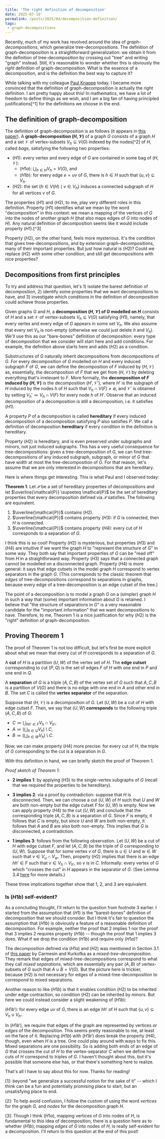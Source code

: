 ```yaml
---
title: 'The right definition of decomposition'
date: 2025-07-18'
permalink: /posts/2025/04/decomposition-definition/
tags:
 - graph-decompositions
---
```


Recently, much of my work has revolved around the idea of *graph-decompositions*, which generalize tree-decompositions. The definition of graph-decomposition is a straightforward generalization: we obtain it from the definition of tree-decomposition by crossing out "tree" and writing "graph" instead. Still, it's reasonable to wonder whether this is obviously the *right* definition of graph-decomposition. What is the essence of a decomposition, and is the definition the best way to capture it? 

While talking with my colleague [Paul Knappe](https://www.paulknappe.de) today, I became more convinced that the definition of graph-decomposition *is* actually the right definition. I am pretty happy about this! In mathematics, we have a lot of freedom to define things as we wish, and I am a big fan of having principled justifications[^1] for the definitions we choose in the end.   

The definition of graph-decomposition 
---

The definition of graph-decomposition is as follows (it appears in [this paper](https://arxiv.org/abs/2207.04855v6)). A **graph-decomposition $(H, \mathcal{V})$** of a graph $G$ consists of a graph $H$ and a set $\mathcal{V}$ of vertex-subsets $V_h \subseteq V(G)$ indexed by the nodes[^2] of $H$, called *bags*, satisfying the following two properties: 
 - $(H1)$: every vertex and every edge of $G$ are contained in some bag of $(H, \mathcal{V})$: 
	 - $(H1a)$: $\bigcup_{h \in H} V_h = V(G)$, and 
	 - $(H1b)$: for every edge $e = uv$ of $G$, there is $h \in H$ such that $\{u, v\} \subseteq V_h$. 
 - $(H2)$: the set $\{h \in V(H) \mid v \in V_h\}$ induces a connected subgraph of $H$ for all vertices $v$ of $G$. 

The properties $(H1)$ and $(H2)$, to me, play very different roles in this definition. Property $(H1)$ identifies what we mean by the word "decomposition" in this context: we mean a mapping of the vertices of $G$ into the nodes of another graph $H$ (that also maps edges of $G$ into nodes of $H$). Any natural definition of decomposition seems like it would include property $(H1)$.[^3] 

Property $(H2)$, on the other hand, feels more mysterious. It's the condition that gives tree-decompositions, and by extension graph-decompositions, many of their important properties. But just how natural is $(H2)$? Could we replace $(H2)$ with some other condition, and still get decompositions with nice properties? 

Decompositions from first principles 
---

To try and address that question, let's 1) isolate the barest definition of decomposition, 2) identify some properties that we want decompositions to have, and 3) investigate which conditions in the definition of decomposition could achieve those properties. 

Given graphs $G$ and $H$, a **decomposition $(H, \mathcal{V})$ of $G$ modelled on $H$** consists of $H$ and a set $\mathcal{V}$ of vertex-subsets $V_h \subseteq V(G)$ satisfying ($H1$), namely, that every vertex and every edge of $G$ appears in some set $V_h$. We also assume that every set $V_h$ is non-empty (otherwise we could just delete $h$ and $V_h$). We'll use this as our "bare-bones" definition of decomposition: every type of decomposition that we consider will start here and add conditions. For example, the definition above starts here and adds $(H2)$ as a condition. 

Substructures of $G$ naturally inherit decompositions from decompositions of $G$. For every decomposition of $G$ modelled on $H$ and every induced subgraph $F$ of $G$, we can define the decomposition of $F$ induced by $(H, \mathcal{V})$ as, essentially, the decomposition of $F$ that we get from $(H, \mathcal{V})$ by deleting everything that's irrelevant to $F$. More formally, the **decomposition of $F$ induced by $(H, \mathcal{V})$** is the decomposition $(H', \mathcal{V}')$, where $H'$ is the subgraph of $H$ induced by the nodes $h$ of $H$ such that $V_h \cap V(F) \neq \emptyset$, and $\mathcal{V}'$ is obtained by setting $V_h' \coloneqq V_h \cap V(F)$ for every node $h$ of $H'$.  Observe that an induced decomposition of a decomposition is still a decomposition, i.e. it satisfies $(H1)$. 

A property $P$ of a decomposition is called **hereditary** if every induced decomposition of a decomposition satisfying $P$ also satisfies $P$. We call a definition of decomposition **hereditary** if every condition in the definition is hereditary. 

Property $(H2)$ is hereditary, and is even preserved under subgraphs and minors, not just induced subgraphs. This has a very useful consequence for tree-decompositions: given a tree-decomposition of $G$, we can find tree-decompositions of any induced subgraph, subgraph, or minor of $G$ that have width at most the tree-decomposition of $G$. For that reason, let's assume that we are only interested in decompositions that are hereditary. 

Here is where things get interesting. This is what Paul and I observed today: 

**Theorem 1**: Let $\mathcal{P}$ be a set of hereditary properties of decompositions and let $\overline{\mathcal{P}} \supseteq \mathcal{P}$ be the set of hereditary properties that every decomposition defined via $\mathcal{P}$ satisfies. The following are equivalent. 
1. $\overline{\mathcal{P}}$ contains $(H2)$. 
2. $\overline{\mathcal{P}}$ contains property $(H3)$: if $G$ is connected, then $H$ is connected. 
3. $\overline{\mathcal{P}}$ contains property $(H4)$: every cut of $H$ corresponds to a separation of $G$. 

I think this is so cool! Property $(H2)$ is mysterious, but properties $(H3)$ and $(H4)$ are intuitive if we want the graph $H$ to "represent the structure of $G$" in some way. They both say that important properties of $G$ can be "read off" from $H$ in a straightforward way. Property $(H3)$ says that a connected graph cannot be modelled on a disconnected graph. Property $(H4)$ is more general: it says that edge cutsets in the model graph $H$ correspond to vertex separators in the graph $G$. (This corresponds to the classic theorem that *edges* of tree-decompositions correspond to separations in graphs, because every edge of a tree-decomposition is an edge cutset of the tree.)

The point of a decomposition is to model a graph $G$ on a (simpler) graph $H$ in such a way that (some) important information about $G$ is retained. I believe that "the structure of separations in $G$" is a very reasonable candidate for the "important information" that we want decompositions to have. Therefore, to me, Theorem 1 is a nice justification for why $(H2)$ is the "right" definition of graph-decomposition. 

Proving Theorem 1
---

The proof of Theorem 1 is not too difficult, but let's first be more explicit about what we mean that every cut of $H$ corresponds to a separation of $G$. 

A **cut** of $H$ is a partition $(U, W)$ of the vertex set of $H$. The **edge cutset** corresponding to cut $(P, Q)$ is the set of edges $F$ of $H$ with one end in $P$ and one end in $Q$.

A **separation** of $G$ is a triple $(A, C, B)$ of the vertex set of $G$ such that $A, C, B$ is a partition of $V(G)$ and there is no edge with one end in $A$ and other end in $B$. The set $C$ is called the **vertex separator** of the separation. 

Suppose that $(H, \mathcal{V})$ is a decomposition of $G$. Let $(U, W)$ be a cut of $H$ with edge cutset $F$. Then, we say that $(U, W)$ **corresponds** to the following triple $(A, C, B)$ of $G$: 
 - $C \coloneqq \bigcup_{hh' \in F} V_h \cap V_{h'}$, 
 - $A \coloneqq (\bigcup_{h \in U} V_h) \setminus C$,
 - $B \coloneqq (\bigcup_{h \in W} V_h) \setminus C$. 

Now, we can make property $(H4)$ more precise: for every cut of $H$, the triple of $G$ corresponding to the cut is a separation in $G$. 

With this definition in hand, we can briefly sketch the proof of Theorem 1. 

*Proof sketch of Theorem 1*:

 - **2 implies 1**: by applying $(H3)$ to the single-vertex subgraphs of $G$ (recall that we required the properties to be hereditary). 
   
 - **3 implies 2**: via a proof by contradiction: suppose that $H$ is disconnected. Then, we can choose a cut $(U, W)$ of $H$ such that $U$ and $W$ are both non-empty but the edge cutset $F$ for $(U, W)$ is empty. Now we can apply property $(H4)$ to the cut $(U, W)$ and conclude that the corresponding triple $(A, C, B)$ is a separation of $G$. Since $F$ is empty, it follows that $C$ is empty, but since $U$ and $W$ are both non-empty, it follows that $A$ and $B$ are also both non-empty. This implies that $G$ is disconnected, a contradiction. 
   
 - **1 implies 3**: follows from the following observation. Let $(U, W)$ be a cut of $H$ with edge cutset $F$, and let $(A, C, B)$ be the triple of $G$ corresponding to $(U, W)$. Suppose that for some vertex $v$ of $G$, there is $u \in U$ and $w \in W$ such that $v \in V_u \cap V_w$. Then, property $(H2)$ implies that there is an edge $hh' \in F$ such that $v \in V_h \cap V_{h'}$, so $v$ is in $C$. Informally: every vertex of $G$ which "crosses the cut" in $H$ appears in the separator of $G$. (See Lemma 3.4 [here](https://arxiv.org/abs/2207.04855v8) for more details.)
 
These three implications together show that 1, 2, and 3 are equivalent. 
### Is $(H1b)$ self-evident? 

As a concluding thought, I'll return to the question from footnote 3 earlier. I started from the assumption that $(H1)$ is the "barest-bones" definition of decomposition that we should consider. But I think it's fair to question the assumption that $(H1b)$ is obviously a feature of a reasonable definition of decomposition. For example, neither the proof that 2 implies 1 nor the proof that 3 implies 2 requires property $(H1b)$ -- though the proof that 1 implies 3 does. What if we drop the condition $(H1b)$ and require only $(H1a)$?

The decomposition defined via $(H1a)$ and $(H2)$ was mentioned in Section 3.1 of [this paper](https://arxiv.org/abs/2304.00945) by Carmesin and Kurkofka as a *mixed-tree-decomposition*. They remark that edges of mixed-tree-decompositions correspond to what they call *mixed separations*, which are essentially any pair $(A, B)$ of vertex-subsets of $G$ such that $A \cup B = V(G)$. But the picture here is trickier, because $(H2)$ is not necessary for edges of a mixed-tree-decomposition to correspond to mixed separations.   

Another reason to like $(H1b)$ is that it enables condition $(H2)$ to be inherited under edge contraction, so condition $(H2)$ can be inherited by minors. But here we could instead consider a slight weakening of $(H1b)$: 

$(H1b')$: for every edge $uv$ of $G$, there is an edge $hh'$ of $H$ such that $\{u, v\} \subseteq V_h \cup V_{h'}$. 

In $(H1b')$, we require that edges of the graph are represented by vertices *or edges* of the decomposition. This seems pretty reasonable to me, at least on the face of it. Replacing $(H1b)$ with $(H1b')$ does break the property $(H4)$, though, even when $H$ is a tree. One could play around with ways to fix this. Mixed separations are one possibility. So is adding both ends of an edge of $G$ that crosses the cut of $H$ to the vertex-separator $C$ when we define how cuts of $H$ correspond to triples of $G$. I haven't thought about this, but it's possible that someone else has, or that there's something here to realize. 

That's all I have to say about this for now. Thanks for reading! 

[1]: beyond "we generalize a successful notion for the sake of it" -- which I think can be a fun and potentially promising place to start, but an unsatisfying place to end. 

[2]: To help avoid confusion, I follow the custom of using the word *vertices* for the graph $G$, and *nodes* for the decomposition graph $H$. 

[3]: Though I think $(H1a)$, mapping vertices of $G$ into nodes of $H$, is fundamental to this idea of decomposition, there is a question here as to whether $(H1b)$, mapping *edges* of $G$ into nodes of $H$, is really self-evident for a decomposition. I'll return to this question at the end of this post! 
